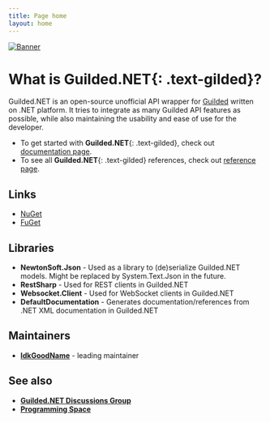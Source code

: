 ```yaml
---
title: Page home
layout: home
---
```


[![Banner](https://raw.githubusercontent.com/Guilded-NET/Guilded.NET/early-access/assets/Banner.png)](https://github.com/Guilded-NET/Guilded.NET)

# What is **Guilded.NET**{: .text-gilded}?

Guilded.NET is an open-source unofficial API wrapper for [Guilded](https://guilded.gg/) written on .NET platform. It tries to integrate as many Guilded API features as possible, while also maintaining the usability and ease of use for the developer.

- To get started with **Guilded.NET**{: .text-gilded}, check out [documentation page](./docs).
- To see all **Guilded.NET**{: .text-gilded} references, check out [reference page](./references).

## Links
- [NuGet](https://www.nuget.org/packages/Guilded.NET/)
- [FuGet](https://www.fuget.org/packages/Guilded.NET/)

## Libraries
- **NewtonSoft.Json** - Used as a library to (de)serialize Guilded.NET models. Might be replaced by System.Text.Json in the future.
- **RestSharp** - Used for REST clients in Guilded.NET
- **Websocket.Client** - Used for WebSocket clients in Guilded.NET
- **DefaultDocumentation** - Generates documentation/references from .NET XML documentation in Guilded.NET

## Maintainers
- [**IdkGoodName**](https://guilded.gg/profile/R40Mp0Wd) - leading maintainer

## See also
- **[Guilded.NET Discussions Group](https://www.guilded.gg/guilded-api/groups/aDk5j9Jz/channels/8c247143-2009-415b-ab99-97912c0685bc/announcements)**
- **[Programming Space](https://guilded.gg/Programming)**